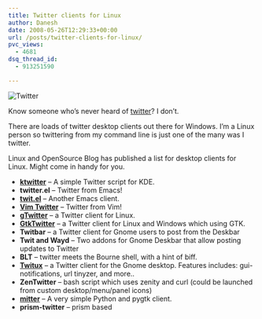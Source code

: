 ```yaml
---
title: Twitter clients for Linux
author: Danesh
date: 2008-05-26T12:29:33+00:00
url: /posts/twitter-clients-for-linux/
pvc_views:
  - 4681
dsq_thread_id:
  - 913251590

---
```

<img class="alignnone" src="http://farm3.static.flickr.com/2012/2524352558_c05c17cce5_o.jpg" alt="Twitter" />

Know someone who&#8217;s never heard of [twitter][1]? I don&#8217;t.

There are loads of twitter desktop clients out there for Windows. I&#8217;m a Linux person so twittering from my command line is just one of the many was I twitter.

Linux and OpenSource Blog has published a list for desktop clients for Linux. Might come in handy for you.

  * **[ktwitter][2]** &#8211; A simple Twitter script for KDE.
  * **twitter.el** &#8211; Twitter from Emacs!
  * **[twit.el][3]** &#8211; Another Emacs client.
  * **[Vim Twitter][4]** &#8211; Twitter from Vim!
  * **[gTwitter][5]** &#8211; a Twitter client for Linux.
  * **[GtkTwitter][6]** &#8211; a Twitter client for Linux and Windows which using GTK.
  * **Twitbar** &#8211; a Twitter client for Gnome users to post from the Deskbar
  * **Twit and Wayd** &#8211; Two addons for Gnome Deskbar that allow posting updates to Twitter
  * **BLT** &#8211; twitter meets the Bourne shell, with a hint of biff.
  * **[Twitux][7]** &#8211; a Twitter client for the Gnome desktop. Features includes: gui-notifications, url tinyzer, and more..
  * **ZenTwitter** &#8211; bash script which uses zenity and curl (could be launched from custom desktop/menu/panel icons)
  * **[mitter][8]** &#8211; A very simple Python and pygtk client.
  * ****prism-twitter**** &#8211; prism based

 [1]: http://twitter.com/
 [2]: http://www.kde-apps.org/content/show.php/show.php?content=65012
 [3]: http://www.emacswiki.org/cgi-bin/emacs/twit.el
 [4]: http://www.vim.org/scripts/script.php?script_id=1853
 [5]: http://code.google.com/p/gtwitter/
 [6]: http://mattn.kaoriya.net/software/twitter/
 [7]: http://twitux.sourceforge.net/
 [8]: http://code.google.com/p/mitter/
